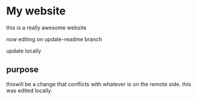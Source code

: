 # My website

this is a really awesome website 

now editing on update-readme branch

update locally

## purpose
thiswill be a change that conflicts
with whatever is on the remote side.
this was edited locally.